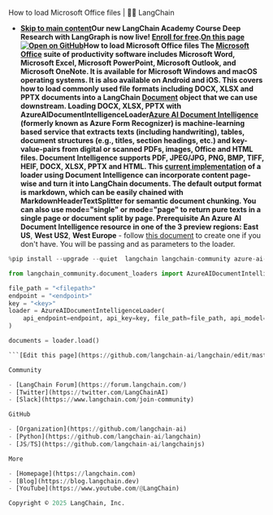 How to load Microsoft Office files | 🦜️🔗 LangChain
- **[Skip to main content](#__docusaurus_skipToContent_fallback)Our new LangChain Academy Course Deep Research with LangGraph is now live! [Enroll for free](https://academy.langchain.com/courses/deep-research-with-langgraph/?utm_medium=internal&utm_source=docs&utm_campaign=q3-2025_deep-research-course_co).[On this page![Open on GitHub ](https://img.shields.io/badge/Open%20on%20GitHub-grey?logo=github&logoColor=white)](https://github.com/langchain-ai/langchain/blob/master/docs/docs/how_to/document_loader_office_file.mdx)How to load Microsoft Office files The [Microsoft Office](https://www.office.com/) suite of productivity software includes Microsoft Word, Microsoft Excel, Microsoft PowerPoint, Microsoft Outlook, and Microsoft OneNote. It is available for Microsoft Windows and macOS operating systems. It is also available on Android and iOS. This covers how to load commonly used file formats including DOCX, XLSX and PPTX documents into a LangChain [Document](https://python.langchain.com/api_reference/core/documents/langchain_core.documents.base.Document.html#langchain_core.documents.base.Document) object that we can use downstream. Loading DOCX, XLSX, PPTX with AzureAIDocumentIntelligenceLoader[​](#loading-docx-xlsx-pptx-with-azureaidocumentintelligenceloader) [Azure AI Document Intelligence](https://aka.ms/doc-intelligence) (formerly known as Azure Form Recognizer) is machine-learning based service that extracts texts (including handwriting), tables, document structures (e.g., titles, section headings, etc.) and key-value-pairs from digital or scanned PDFs, images, Office and HTML files. Document Intelligence supports PDF, JPEG/JPG, PNG, BMP, TIFF, HEIF, DOCX, XLSX, PPTX and HTML. This [current implementation](https://aka.ms/di-langchain) of a loader using Document Intelligence can incorporate content page-wise and turn it into LangChain documents. The default output format is markdown, which can be easily chained with MarkdownHeaderTextSplitter for semantic document chunking. You can also use mode="single" or mode="page" to return pure texts in a single page or document split by page. Prerequisite[​](#prerequisite) An Azure AI Document Intelligence resource in one of the 3 preview regions: East US**, **West US2**, **West Europe** - follow [this document](https://learn.microsoft.com/azure/ai-services/document-intelligence/create-document-intelligence-resource?view=doc-intel-4.0.0) to create one if you don&#x27;t have. You will be passing  and  as parameters to the loader.

```python
%pip install --upgrade --quiet  langchain langchain-community azure-ai-documentintelligence

from langchain_community.document_loaders import AzureAIDocumentIntelligenceLoader

file_path = "<filepath>"
endpoint = "<endpoint>"
key = "<key>"
loader = AzureAIDocumentIntelligenceLoader(
    api_endpoint=endpoint, api_key=key, file_path=file_path, api_model="prebuilt-layout"
)

documents = loader.load()

```[Edit this page](https://github.com/langchain-ai/langchain/edit/master/docs/docs/how_to/document_loader_office_file.mdx)[Loading DOCX, XLSX, PPTX with AzureAIDocumentIntelligenceLoader](#loading-docx-xlsx-pptx-with-azureaidocumentintelligenceloader)[Prerequisite](#prerequisite)

Community

- [LangChain Forum](https://forum.langchain.com/)
- [Twitter](https://twitter.com/LangChainAI)
- [Slack](https://www.langchain.com/join-community)

GitHub

- [Organization](https://github.com/langchain-ai)
- [Python](https://github.com/langchain-ai/langchain)
- [JS/TS](https://github.com/langchain-ai/langchainjs)

More

- [Homepage](https://langchain.com)
- [Blog](https://blog.langchain.dev)
- [YouTube](https://www.youtube.com/@LangChain)

Copyright © 2025 LangChain, Inc.